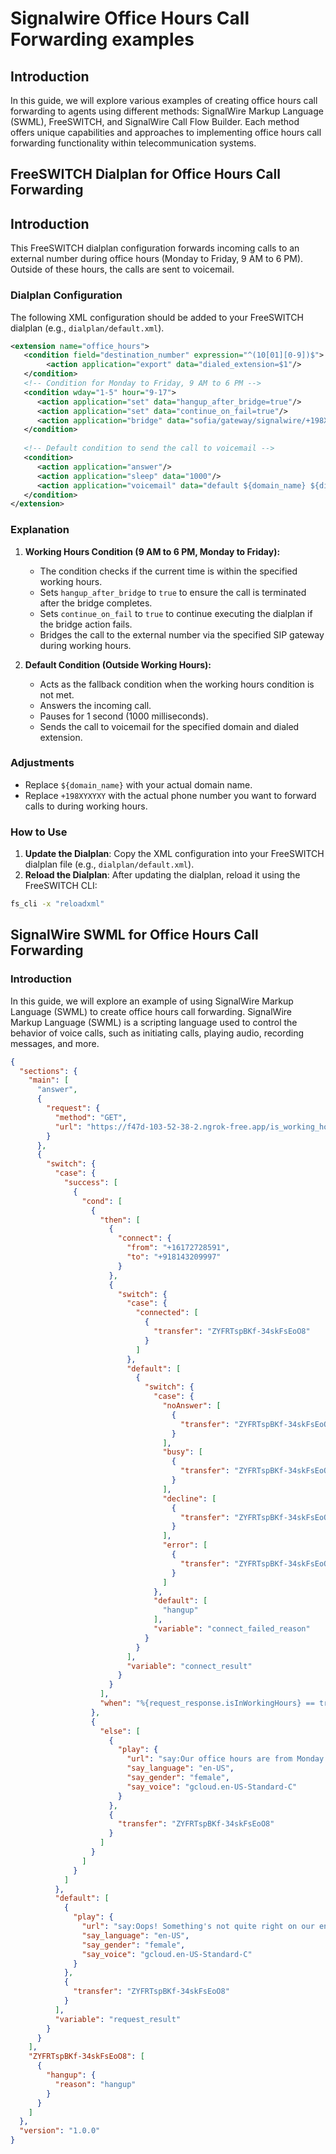 # Signalwire  Office Hours Call Forwarding examples
## Introduction
In this guide, we will explore various examples of creating office hours call forwarding to agents using different methods: SignalWire Markup Language (SWML), FreeSWITCH, and SignalWire Call Flow Builder. Each method offers unique capabilities and approaches to implementing office hours call forwarding functionality within telecommunication systems.

## FreeSWITCH Dialplan for Office Hours Call Forwarding
## Introduction
This FreeSWITCH dialplan configuration forwards incoming calls to an external number during office hours (Monday to Friday, 9 AM to 6 PM). Outside of these hours, the calls are sent to voicemail.

### Dialplan Configuration
The following XML configuration should be added to your FreeSWITCH dialplan (e.g., `dialplan/default.xml`).

```xml
<extension name="office_hours">
   <condition field="destination_number" expression="^(10[01][0-9])$">
        <action application="export" data="dialed_extension=$1"/>
   </condition>
   <!-- Condition for Monday to Friday, 9 AM to 6 PM -->
   <condition wday="1-5" hour="9-17">
      <action application="set" data="hangup_after_bridge=true"/>
      <action application="set" data="continue_on_fail=true"/>
      <action application="bridge" data="sofia/gateway/signalwire/+198XYXYXY"/>
   </condition>
   
   <!-- Default condition to send the call to voicemail -->
   <condition>
      <action application="answer"/>
      <action application="sleep" data="1000"/>
      <action application="voicemail" data="default ${domain_name} ${dialed_extension}"/>
   </condition>
</extension>
```
### Explanation

1. **Working Hours Condition (9 AM to 6 PM, Monday to Friday):**
   - The condition checks if the current time is within the specified working hours.
   - Sets `hangup_after_bridge` to `true` to ensure the call is terminated after the bridge completes.
   - Sets `continue_on_fail` to `true` to continue executing the dialplan if the bridge action fails.
   - Bridges the call to the external number via the specified SIP gateway during working hours.

2. **Default Condition (Outside Working Hours):**
   - Acts as the fallback condition when the working hours condition is not met.
   - Answers the incoming call.
   - Pauses for 1 second (1000 milliseconds).
   - Sends the call to voicemail for the specified domain and dialed extension.

### Adjustments

- Replace `${domain_name}` with your actual domain name.
- Replace `+198XYXYXY` with the actual phone number you want to forward calls to during working hours.

### How to Use

1. **Update the Dialplan**: Copy the XML configuration into your FreeSWITCH dialplan file (e.g., `dialplan/default.xml`).
2. **Reload the Dialplan**: After updating the dialplan, reload it using the FreeSWITCH CLI:
```bash
fs_cli -x "reloadxml"
```

## SignalWire SWML  for Office Hours Call Forwarding
### Introduction
In this guide, we will explore an example of using SignalWire Markup Language (SWML) to create office hours call forwarding. SignalWire Markup Language (SWML) is a scripting language used to control the behavior of voice calls, such as initiating calls, playing audio, recording messages, and more.

```json
{
  "sections": {
    "main": [
      "answer",
      {
        "request": {
          "method": "GET",
          "url": "https://f47d-103-52-38-2.ngrok-free.app/is_working_hours"
        }
      },
      {
        "switch": {
          "case": {
            "success": [
              {
                "cond": [
                  {
                    "then": [
                      {
                        "connect": {
                          "from": "+16172728591",
                          "to": "+918143209997"
                        }
                      },
                      {
                        "switch": {
                          "case": {
                            "connected": [
                              {
                                "transfer": "ZYFRTspBKf-34skFsEoO8"
                              }
                            ]
                          },
                          "default": [
                            {
                              "switch": {
                                "case": {
                                  "noAnswer": [
                                    {
                                      "transfer": "ZYFRTspBKf-34skFsEoO8"
                                    }
                                  ],
                                  "busy": [
                                    {
                                      "transfer": "ZYFRTspBKf-34skFsEoO8"
                                    }
                                  ],
                                  "decline": [
                                    {
                                      "transfer": "ZYFRTspBKf-34skFsEoO8"
                                    }
                                  ],
                                  "error": [
                                    {
                                      "transfer": "ZYFRTspBKf-34skFsEoO8"
                                    }
                                  ]
                                },
                                "default": [
                                  "hangup"
                                ],
                                "variable": "connect_failed_reason"
                              }
                            }
                          ],
                          "variable": "connect_result"
                        }
                      }
                    ],
                    "when": "%{request_response.isInWorkingHours} == true"
                  },
                  {
                    "else": [
                      {
                        "play": {
                          "url": "say:Our office hours are from Monday to Friday, spanning 9 AM to 6 PM. To connect with our agents, kindly place your call during this time frame. We look forward to assisting you!",
                          "say_language": "en-US",
                          "say_gender": "female",
                          "say_voice": "gcloud.en-US-Standard-C"
                        }
                      },
                      {
                        "transfer": "ZYFRTspBKf-34skFsEoO8"
                      }
                    ]
                  }
                ]
              }
            ]
          },
          "default": [
            {
              "play": {
                "url": "say:Oops! Something's not quite right on our end. Please try calling back later. Thank you!",
                "say_language": "en-US",
                "say_gender": "female",
                "say_voice": "gcloud.en-US-Standard-C"
              }
            },
            {
              "transfer": "ZYFRTspBKf-34skFsEoO8"
            }
          ],
          "variable": "request_result"
        }
      }
    ],
    "ZYFRTspBKf-34skFsEoO8": [
      {
        "hangup": {
          "reason": "hangup"
        }
      }
    ]
  },
  "version": "1.0.0"
}

```
